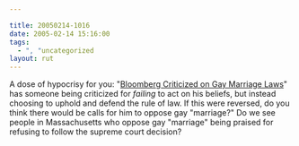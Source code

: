 ```yaml
---

title: 20050214-1016
date: 2005-02-14 15:16:00
tags:
  - ", "uncategorized
layout: rut
---
```


A dose of hypocrisy for you: "<a href="http://news.findlaw.com/ap_stories/other/1110/2-11-2005/20050211101505_05.html">Bloomberg
Criticized on Gay Marriage Laws</a>" has someone being criticized
for <em>failing</em> to act on his beliefs, but instead choosing
to uphold and defend the rule of law.  If this were reversed, do
you think there would be calls for him to oppose gay "marriage?"
Do we see people in Massachusetts who oppose gay "marriage" being
praised for refusing to follow the supreme court decision?

